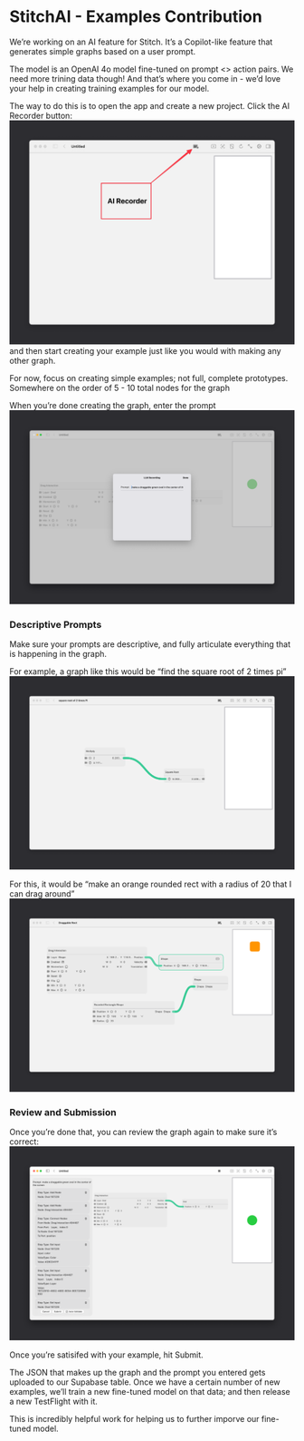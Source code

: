 # StitchAI - Examples Contribution	

We’re working on an AI feature for Stitch. It’s a Copilot-like feature that generates simple graphs based on a user prompt.

The model is an OpenAI 4o model fine-tuned on prompt <> action pairs. We need more trining data though! And that’s where you come in - we’d love your help in creating training examples for our model. 

The way to do this is to open the app and create a new project. Click the AI Recorder button:
![](StitchAI_Examples_Contribution/AIRecorder.png)
and then start creating your example just like you would with making any other graph. 

For now, focus on creating simple examples; not full, complete prototypes. Somewhere on the order of 5 - 10 total nodes for the graph

When you’re done creating the graph, enter the prompt 
![](StitchAI_Examples_Contribution/PromptView.png)

### Descriptive Prompts
Make sure your prompts are descriptive, and fully articulate everything that is happening in the graph. 

For example, a graph like this would be “find the square root of 2 times pi”
![](StitchAI_Examples_Contribution/MathExample.png)

For this, it would be “make an orange rounded rect with a radius of 20 that I can drag around”
![](StitchAI_Examples_Contribution/DraggableRectExample.png)



### Review and Submission

Once you’re done that, you can review the graph again to make sure it’s correct:
![](StitchAI_Examples_Contribution/SubmissionView.png)

Once you’re satisifed with your example, hit Submit. 

The JSON that makes up the graph and the prompt you entered gets uploaded to our Supabase table. Once we have a certain number of new examples, we’ll train a new fine-tuned model on that data; and then release a new TestFlight with it. 

This is incredibly helpful work for helping us to further imporve our fine-tuned model.
